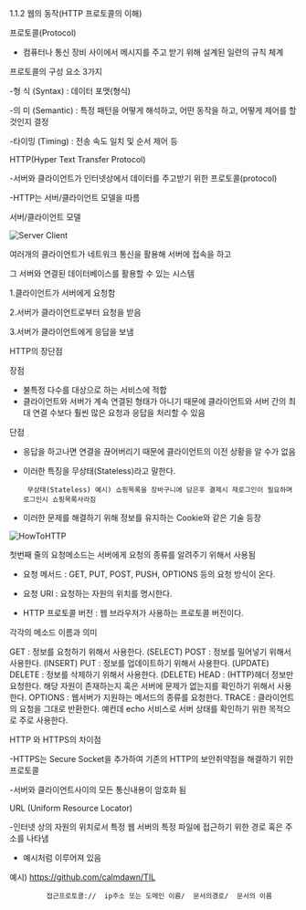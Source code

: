1.1.2 웹의 동작(HTTP 프로토콜의 이해)



프로토콜(Protocol)

- 컴퓨터나 통신 장비 사이에서 메시지를 주고 받기 위해 설계된 일련의 규칙 체계



프로토콜의 구성 요소 3가지

-형   식 (Syntax)          :  데이터 포맷(형식) 

-의   미 (Semantic)      :  특정 패턴을 어떻게 해석하고, 어떤 동작을 하고, 어떻게 제어를  할 것인지 결정

-타이밍 (Timing)          :  전송 속도 일치 및 순서 제어 등





HTTP(Hyper Text Transfer Protocol)

-서버와 클라이언트가 인터넷상에서 데이터를 주고받기 위한 프로토콜(protocol)

-HTTP는 서버/클라이언트 모델을 따름



서버/클라이언트 모델


![Server Client](https://user-images.githubusercontent.com/46203866/89548843-7de7b600-d842-11ea-91a1-be79964cb3df.png)

여러개의 클라이언트가 네트워크 통신을 활용해 서버에 접속을 하고 

그 서버와 연결된 데이터베이스를 활용할 수 있는 시스템



1.클라이언트가 서버에게 요청함

2.서버가 클라이언트로부터 요청을 받음

3.서버가 클라이언트에게 응답을 보냄

HTTP의 장단점



장점
- 불특정 다수를 대상으로 하는 서비스에 적합
- 클라이언트와 서버가 계속 연결된 형태가 아니기 때문에 클라이언트와 서버 간의 최대 연결 수보다 훨씬 많은 요청과 응답을 처리할 수 있음



단점
- 응답을 하고나면 연결을 끊어버리기 때문에 클라이언트의 이전 상황을 알 수가 없음
- 이러한 특징을 무상태(Stateless)라고 말한다.

       무상태(Stateless) 예시) 쇼핑목록을 장바구니에 담은후 결제시 재로그인이 필요하며 로그인시 쇼핑목록사라짐
- 이러한 문제를 해결하기 위해 정보를 유지하는 Cookie와 같은 기술 등장


![HowToHTTP](https://user-images.githubusercontent.com/46203866/89549282-15e59f80-d843-11ea-94cd-2841cd8a21f5.png)

첫번째 줄의 요청메소드는 서버에게 요청의 종류를 알려주기 위해서 사용됨



- 요청 메서드 : GET, PUT, POST, PUSH, OPTIONS 등의 요청 방식이 온다.

- 요청 URI : 요청하는 자원의 위치를 명시한다.

- HTTP 프로토콜 버전 : 웹 브라우저가 사용하는 프로토콜 버전이다.



각각의 메소드 이름과 의미

 

GET : 정보를 요청하기 위해서 사용한다. (SELECT)
POST : 정보를 밀어넣기 위해서 사용한다. (INSERT)
PUT : 정보를 업데이트하기 위해서 사용한다. (UPDATE)
DELETE : 정보를 삭제하기 위해서 사용한다. (DELETE)
HEAD : (HTTP)헤더 정보만 요청한다. 해당 자원이 존재하는지 혹은 서버에 문제가 없는지를 확인하기 위해서 사용한다.
OPTIONS : 웹서버가 지원하는 메서드의 종류를 요청한다.
TRACE : 클라이언트의 요청을 그대로 반환한다. 예컨데 echo 서비스로 서버 상태를 확인하기 위한 목적으로 주로 사용한다.


HTTP 와 HTTPS의 차이점

-HTTPS는 Secure Socket을 추가하여 기존의 HTTP의 보안취약점을 해결하기 위한 프로토콜

-서버와 클라이언트사이의 모든 통신내용이 암호화 됨

URL (Uniform Resource Locator)

-인터넷 상의 자원의 위치로서 특정 웹 서버의 특정 파일에 접근하기 위한 경로 혹은 주소를 나타냄

- 예시처럼 이루어져 있음



예시)     https://github.com/calmdawn/TIL

             접근프로토콜://  ip주소 또는 도메인 이름/  문서의경로/  문서의 이름 


